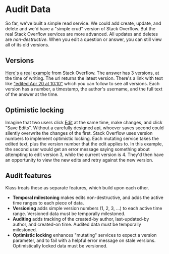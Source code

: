 Audit Data
==========

So far, we've built a simple read service. We could add create, update, and delete and we'd have a "simple crud" version of Stack Overflow. But the real Stack Overflow services are more advanced. All updates and deletes are *non-destructive*. When you edit a question or answer, you can still view all of its old versions.

Versions
--------

[Here's a real example](https://stackoverflow.com/a/49938998) from Stack Overflow. The answer has 3 versions, at the time of writing. The url returns the latest version. There's a link with text like ["edited Apr 20 at 10:10"](https://stackoverflow.com/posts/49938998/revisions) which you can follow to see all versions. Each version has a number, a timestamp, the author's username, and the full text of the answer at the time.

Optimistic locking
------------------

Imagine that two users click [Edit](https://stackoverflow.com/questions/49938832/did-eclipse-collections-get-deprecated-by-java-8/49938998#49938998) at the same time, make changes, and click "Save Edits". Without a carefully designed api, whoever saves second could silently overwrite the changes of the first. Stack Overflow uses version numbers to implement optimistic locking. Each mutating service takes the edited text, plus the version number that the edit applies to. In this example, the second user would get an error message saying something about attempting to edit version 3, while the current version is 4. They'd then have an opportunity to view the new edits and retry against the new version.

Audit features
--------------

Klass treats these as separate features, which build upon each other.

* **Temporal milestoning** makes edits non-destructive, and adds the active time ranges to each piece of data.
* **Versioning** adds simple version numbers (1, 2, 3, ...) to each active time range. Versioned data must be temporally milestoned.
* **Auditing** adds tracking of the created-by author, last-updated-by author, and created-on time. Audited data must be temporally milestoned.
* **Optimistic locking** enhances "mutating" services to expect a version parameter, and to fail with a helpful error message on stale versions. Optimistically locked data must be versioned.

